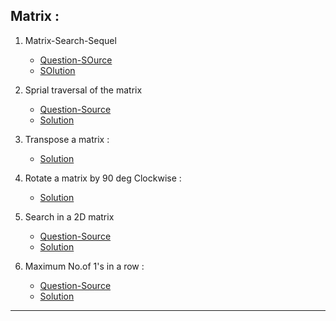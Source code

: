 ## Matrix :
1. Matrix-Search-Sequel
     - [Question-SOurce](https://binarysearch.com/problems/Matrix-Search-Sequel)<br>
      - [SOlution](https://github.com/karthik-siru/practice-simple/blob/main/matrix/matrix_search_sequel.py)<br>

2. Sprial traversal of the matrix
     - [Question-Source](https://binarysearch.com/problems/Spiral-Matrix)<br>
     - [Solution](https://github.com/karthik-siru/practice-simple/blob/main/matrix/matrix_spiral.py)<br>

3. Transpose a matrix :
     - [Solution](https://github.com/karthik-siru/practice-simple/blob/main/matrix/transpose.py)<br>

4. Rotate a matrix by 90 deg Clockwise :
     - [Solution](https://github.com/karthik-siru/practice-simple/blob/main/matrix/rotate90.py)<br>

5. Search in a 2D matrix 
     - [Question-Source](https://leetcode.com/problems/search-a-2d-matrix/)<br>
     - [Solution](https://github.com/karthik-siru/practice-simple/blob/main/matrix/search2d.py)<br>

6. Maximum No.of 1's in a row :
     - [Question-Source](https://practice.geeksforgeeks.org/problems/row-with-max-1s0023/1#)<br>
     - [Solution](https://github.com/karthik-siru/practice-simple/blob/main/matrix/max1srow.py)<br>

---